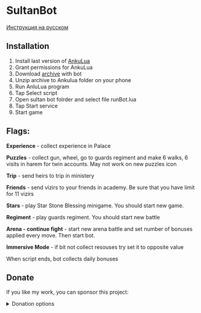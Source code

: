 # SultanBot

[Инструкция на русском](README_RUS.md)

## Installation
1. Install last version of [AnkuLua](https://ankulua.boards.net/thread/1395/ankulua-trial-apk-download)
2. Grant permissions for AnkuLua
3. Download [archive](https://github.com/DrBlast/SultanBot/archive/sultan.zip   ) with bot
4. Unzip archive to Ankulua folder on your phone
5. Run AnluLua program
6. Tap Select script
7. Open sultan bot folrder and select file runBot.lua
8. Tap Start service
9. Start game

## Flags:
**Experience** - collect experience in Palace

**Puzzles** - collect gun, wheel, go to guards regiment and make 6 walks, 6 visits in harem for twin accounts. May not work on new puzzles icon

**Trip** - send heirs to trip in ministery

**Friends** - send vizirs to your friends in academy. Be sure that you have limit for 11 vizirs

**Stars** - play Star Stone Blessing minigame. You should start new game.

**Regiment** - play guards regiment. You should start new battle

**Arena - continue fight**  - start new arena battle and set number of bonuses applied every move. Then start bot.

**Immersive Mode** - if bit not collect resouses try set it to opposite value


When script ends, bot collects daily bonuses


## Donate
If you like my work, you can sponsor this project:

<details>
   <summary>Donation options</summary>
        <img src="https://github.com/DrBlast/SultanBot/blob/sultan/donate/PayPalMe.png" width = 150 alt="https://www.paypal.com/paypalme/enichegovskiy">
        <img src="https://github.com/DrBlast/SultanBot/blob/sultan/donate/Waves_QR.png" width = 150 alt="3PGrM7bxbNpxVYwanTDZbkggpztPTMkPAJ4">          
        <img src="https://github.com/DrBlast/SultanBot/blob/sultan/donate/Bitcoin_QR.png" width = 150 alt="bitcoin:19noFSCEni4gw1pSJKVohQaBsKHgVRXhDb">         
        <img src="https://github.com/DrBlast/SultanBot/blob/sultan/donate/Ethereum_QR.png" width = 150 alt="0x0e5d110f39a66D3e0BDa72294360a8034B35D05F">
</details>

